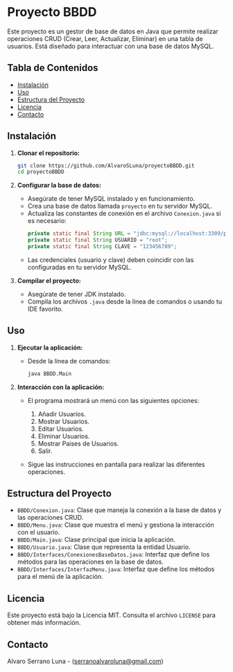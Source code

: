 # Proyecto BBDD

Este proyecto es un gestor de base de datos en Java que permite realizar operaciones CRUD (Crear, Leer, Actualizar, Eliminar) en una tabla de usuarios. Está diseñado para interactuar con una base de datos MySQL.

## Tabla de Contenidos

- [Instalación](#instalación)
- [Uso](#uso)
- [Estructura del Proyecto](#estructura-del-proyecto)
- [Licencia](#licencia)
- [Contacto](#contacto)

## Instalación

1. **Clonar el repositorio:**

    ```bash
    git clone https://github.com/AlvaroSLuna/proyectoBBDD.git
    cd proyectoBBDD
    ```

2. **Configurar la base de datos:**

   - Asegúrate de tener MySQL instalado y en funcionamiento.
   - Crea una base de datos llamada `proyecto` en tu servidor MySQL.
   - Actualiza las constantes de conexión en el archivo `Conexion.java` si es necesario:
     ```java
     private static final String URL = "jdbc:mysql://localhost:3309/proyecto?allowPublicKeyRetrieval=true";
     private static final String USUARIO = "root";
     private static final String CLAVE = "123456789";
     ```
   - Las credenciales (usuario y clave) deben coincidir con las configuradas en tu servidor MySQL.

3. **Compilar el proyecto:**

   - Asegúrate de tener JDK instalado.
   - Compila los archivos `.java` desde la línea de comandos o usando tu IDE favorito.

## Uso

1. **Ejecutar la aplicación:**

    - Desde la línea de comandos:
      ```bash
      java BBDD.Main
      ```

2. **Interacción con la aplicación:**

    - El programa mostrará un menú con las siguientes opciones:
      1. Añadir Usuarios.
      2. Mostrar Usuarios.
      3. Editar Usuarios.
      4. Eliminar Usuarios.
      5. Mostrar Paises de Usuarios.
      6. Salir.

    - Sigue las instrucciones en pantalla para realizar las diferentes operaciones.

## Estructura del Proyecto

- `BBDD/Conexion.java`: Clase que maneja la conexión a la base de datos y las operaciones CRUD.
- `BBDD/Menu.java`: Clase que muestra el menú y gestiona la interacción con el usuario.
- `BBDD/Main.java`: Clase principal que inicia la aplicación.
- `BBDD/Usuario.java`: Clase que representa la entidad Usuario.
- `BBDD/Interfaces/ConexionesBaseDatos.java`: Interfaz que define los métodos para las operaciones en la base de datos.
- `BBDD/Interfaces/InterfazMenu.java`: Interfaz que define los métodos para el menú de la aplicación.

## Licencia

Este proyecto está bajo la Licencia MIT. Consulta el archivo `LICENSE` para obtener más información.

## Contacto

Alvaro Serrano Luna - (serranoalvaroluna@gmail.com)

